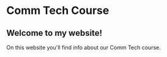 # Comm Tech Course

## Welcome to my website!

On this website you'll find info about our Comm Tech course.
